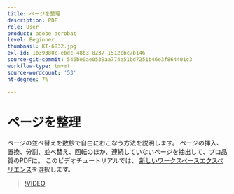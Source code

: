 ```yaml
---
title: ページを整理
description: PDF
role: User
product: adobe acrobat
level: Beginner
thumbnail: KT-6832.jpg
exl-id: 1b39380c-ebdc-48b3-8237-1512cbc7b146
source-git-commit: 546be0ae0539aa774e51bd7251b46e3f864401c3
workflow-type: tm+mt
source-wordcount: '53'
ht-degree: 7%

---
```


# ページを整理

ページの並べ替えを数秒で自由におこなう方法を説明します。 ページの挿入、置換、分割、並べ替え、回転のほか、連続していないページを抽出して、プロ品質のPDFに。 このビデオチュートリアルでは、 [新しいワークスペースエクスペリエンス](new-workspace.md)を選択します。

>[!VIDEO](https://video.tv.adobe.com/v/3409022?hidetitle=true)